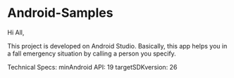 # Android-Samples
 
Hi All,

This project is developed on Android Studio. Basically, this app helps you in a fall emergency
situation by calling a person you specify.


Technical Specs: 
			             minAndroid API: 19
			             targetSDKversion: 26
